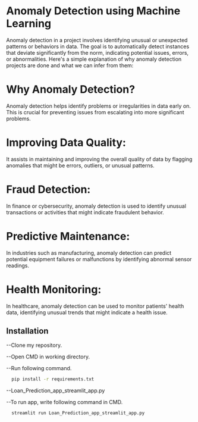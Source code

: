 
# Anomaly Detection using Machine Learning
Anomaly detection in a project involves identifying unusual or unexpected patterns or behaviors in data. The goal is to automatically detect instances that deviate significantly from the norm, indicating potential issues, errors, or abnormalities. Here's a simple explanation of why anomaly detection projects are done and what we can infer from them:

# Why Anomaly Detection?
Anomaly detection helps identify problems or irregularities in data early on. This is crucial for preventing issues from escalating into more significant problems.

# Improving Data Quality:
It assists in maintaining and improving the overall quality of data by flagging anomalies that might be errors, outliers, or unusual patterns.

# Fraud Detection:
In finance or cybersecurity, anomaly detection is used to identify unusual transactions or activities that might indicate fraudulent behavior.

# Predictive Maintenance:
In industries such as manufacturing, anomaly detection can predict potential equipment failures or malfunctions by identifying abnormal sensor readings.

# Health Monitoring:
In healthcare, anomaly detection can be used to monitor patients' health data, identifying unusual trends that might indicate a health issue.

## Installation

--Clone my repository.

--Open CMD in working directory.

--Run following command.

```bash
  pip install -r requirements.txt

```
--Loan_Prediction_app_streamlit_app.py

--To run app, write following command in CMD.

```bash
  streamlit run Loan_Prediction_app_streamlit_app.py